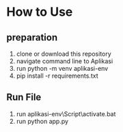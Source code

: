 # How to Use

## preparation
1. clone or download this repository
1. navigate command line  to Aplikasi
1. run python -m venv aplikasi-env
1. pip install -r requirements.txt

## Run File
1. run aplikasi-env\Script\activate.bat
1. run python app.py

